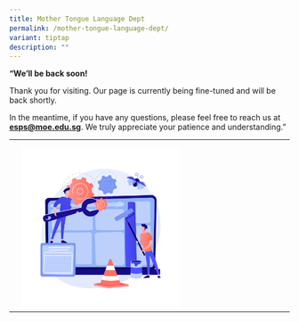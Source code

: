 ```yaml
---
title: Mother Tongue Language Dept
permalink: /mother-tongue-language-dept/
variant: tiptap
description: ""
---
```

<p><strong>“We’ll be back soon!</strong>
</p>
<p>Thank you for visiting. Our page is currently being fine-tuned and will
be back shortly.</p>
<p>In the meantime, if you have any questions, please feel free to reach
us at <strong><a href="mailto:esps@moe.edu.sg" rel="noopener noreferrer nofollow" target="_blank">esps@moe.edu.sg</a></strong>.
We truly appreciate your patience and understanding.”</p>
<p></p>
<table style="minWidth: 50px">
<colgroup>
<col>
<col>
</colgroup>
<tbody>
<tr>
<td rowspan="1" colspan="1">
<p></p>
</td>
<td rowspan="1" colspan="1">
<p></p>
<div class="isomer-image-wrapper">
<img style="width: 60%;" height="auto" width="100%" alt="web_maintenance" src="/images/Webpage_Maintenance.jpg">
</div>
</td>
</tr>
</tbody>
</table>
<p></p>